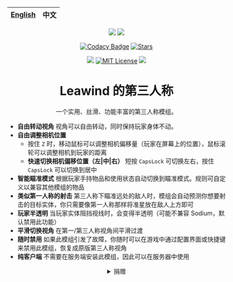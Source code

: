 <div align=center>

| [English](./README.md) | 中文 |
|------------------------|----|

[![](https://img.shields.io/curseforge/dt/930880?style=flat&logo=curseforge&color=F1643%5E&cacheSeconds=3600&label=下载量)](https://www.curseforge.com/minecraft/mc-mods/leawind-third-person)
[![](https://img.shields.io/modrinth/dt/S3D3QF0M?style=flat&logo=modrinth&color=17B85A&cacheSeconds=3600&label=下载量)](https://modrinth.com/mod/leawind-third-person)

[![Codacy Badge](https://img.shields.io/codacy/grade/41e70a17218c4773aefb62382b9547a6?label=代码质量)](https://app.codacy.com/gh/Leawind/Third-Person/dashboard?utm_source=gh&utm_medium=referral&utm_content=&utm_campaign=Badge_grade)
[![Stars](https://img.shields.io/github/stars/LEAWIND/Third-Person?style=flat&logo=github&color=daaa3f&label=星标)](https://github.com/LEAWIND/Third-Person)

[![](https://img.shields.io/github/last-commit/LEAWIND/Third-Person?logo=github&label=上次提交)](https://github.com/LEAWIND/Third-Person)
[![MIT License](https://img.shields.io/badge/license-MIT-blue.svg?label=开源协议)](https://github.com/LEAWIND/Third-Person?tab=MIT-1-ov-file)
[![](https://img.shields.io/github/deployments/LEAWIND/Third-Person/github-pages?style=flat&logo=github&label=文档&cacheSeconds=900)](https://leawind.github.io/Third-Person/en-US/?autolang)

# Leawind 的第三人称

一个实用、丝滑、功能丰富的第三人称模组。

</div>

- **自由转动视角** 视角可以自由转动，同时保持玩家身体不动。
- **自由调整相机位置**
	- 按住 `Z` 时，移动鼠标可以调整相机偏移量（玩家在屏幕上的位置），鼠标滚轮可以调整相机到玩家的距离
	- **快速切换相机偏移位置（左|中|右）** 短按 `CapsLock` 可切换左右，按住 `CapsLock` 可以切换到居中
- **智能瞄准模式** 根据玩家手持物品和使用状态自动切换到瞄准模式。规则可自定义以兼容其他模组的物品
- **类似第一人称的射击** 第三人称下瞄准远处的敌人时，模组会自动预测你想要射击的目标实体，你只需要像第一人称那样将准星放在敌人上方即可
- **玩家半透明** 当玩家实体阻挡视线时，会变得半透明（可能不兼容 Sodium，默认禁用此功能）
- **平滑切换视角** 在第一/第三人称视角间平滑过渡
- **随时禁用** 如果此模组引发了故障，你随时可以在游戏中通过配置界面或快捷键来禁用此模组，恢复成原版第三人称视角
- **纯客户端** 不需要在服务端安装此模组，因此可以在服务器中使用

<div align=center>
<details>
<summary>捐赠</summary>

<img src=https://github.com/Leawind/Third-Person/raw/gh-pages/docs/public/donate/IHY-216.jpg width=648/>

> <details>
> <summary>通过微信捐赠</summary>
> <img src=https://github.com/Leawind/Third-Person/raw/gh-pages/docs/public/donate/wechat.jpg width=320 />
> </details>

> <details>
> <summary>其他方式</summary>
>
> [Buy Me a Coffee](https://www.buymeacoffee.com/leawind)  
> [爱发电](https://afdian.com/a/Leawind)
>
> </details>

</details>
</div>
